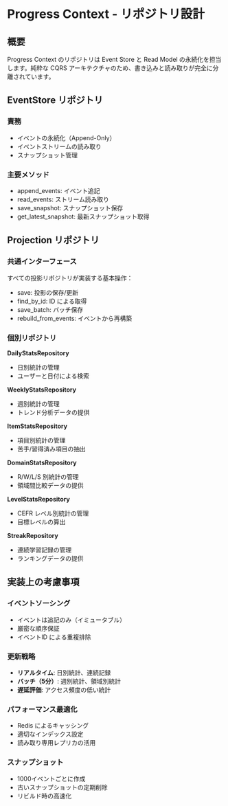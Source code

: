 # Progress Context - リポジトリ設計

## 概要

Progress Context のリポジトリは Event Store と Read Model の永続化を担当します。純粋な CQRS アーキテクチャのため、書き込みと読み取りが完全に分離されています。

## EventStore リポジトリ

### 責務

- イベントの永続化（Append-Only）
- イベントストリームの読み取り
- スナップショット管理

### 主要メソッド

- append_events: イベント追記
- read_events: ストリーム読み取り
- save_snapshot: スナップショット保存
- get_latest_snapshot: 最新スナップショット取得

## Projection リポジトリ

### 共通インターフェース

すべての投影リポジトリが実装する基本操作：

- save: 投影の保存/更新
- find_by_id: ID による取得
- save_batch: バッチ保存
- rebuild_from_events: イベントから再構築

### 個別リポジトリ

**DailyStatsRepository**

- 日別統計の管理
- ユーザーと日付による検索

**WeeklyStatsRepository**

- 週別統計の管理
- トレンド分析データの提供

**ItemStatsRepository**

- 項目別統計の管理
- 苦手/習得済み項目の抽出

**DomainStatsRepository**

- R/W/L/S 別統計の管理
- 領域間比較データの提供

**LevelStatsRepository**

- CEFR レベル別統計の管理
- 目標レベルの算出

**StreakRepository**

- 連続学習記録の管理
- ランキングデータの提供

## 実装上の考慮事項

### イベントソーシング

- イベントは追記のみ（イミュータブル）
- 厳密な順序保証
- イベントID による重複排除

### 更新戦略

- **リアルタイム**: 日別統計、連続記録
- **バッチ（5分）**: 週別統計、領域別統計
- **遅延評価**: アクセス頻度の低い統計

### パフォーマンス最適化

- Redis によるキャッシング
- 適切なインデックス設定
- 読み取り専用レプリカの活用

### スナップショット

- 1000イベントごとに作成
- 古いスナップショットの定期削除
- リビルド時の高速化
